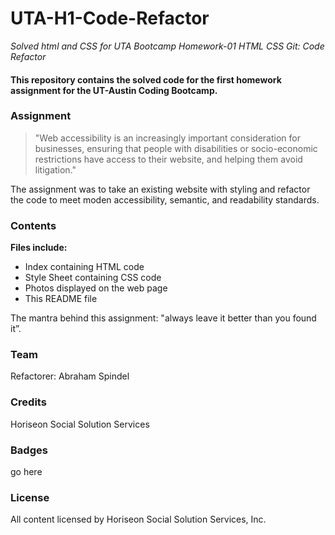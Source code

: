# UTA-H1-Code-Refactor
*Solved html and CSS for UTA Bootcamp Homework-01 HTML CSS Git: Code Refactor*
#### This repository contains the solved code for the first homework assignment for the UT-Austin Coding Bootcamp.

### Assignment
>"Web accessibility is an increasingly important consideration for businesses, ensuring that people with 
>disabilities or socio-economic restrictions have access to their website, and helping them avoid litigation." 

The assignment was to take an existing website with styling and refactor the code to meet moden accessibility, semantic, and readability standards. 

### Contents
**Files include:**
* Index containing HTML code
* Style Sheet containing CSS code
* Photos displayed on the web page
* This README file

The mantra behind this assignment: "always leave it better than you found it”.

### Team
Refactorer: Abraham Spindel

### Credits
Horiseon Social Solution Services

### Badges
go here

### License
All content licensed by Horiseon Social Solution Services, Inc. 
